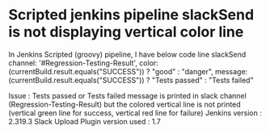 
# Scripted jenkins pipeline slackSend is not displaying vertical color line

In Jenkins Scripted (groovy) pipeline, I have below code line
slackSend channel: '#Regression-Testing-Result', 
color: (currentBuild.result.equals("SUCCESS")) ? "good" : "danger",
message: (currentBuild.result.equals("SUCCESS")) ? "Tests passed" : "Tests failed"

Issue :
Tests passed or Tests failed message is printed in slack channel (Regression-Testing-Result) but the colored vertical line is not printed (vertical green line for success, vertical red line for failure)
Jenkins version                  :  2.319.3
Slack Upload Plugin version used : 1.7

        